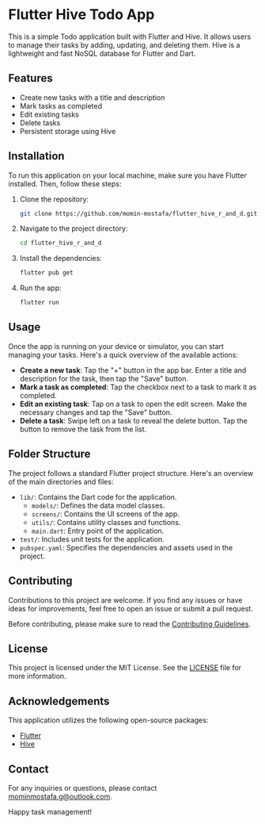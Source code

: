 # Flutter Hive Todo App

This is a simple Todo application built with Flutter and Hive. It allows users to manage their tasks by adding, updating, and deleting them. Hive is a lightweight and fast NoSQL database for Flutter and Dart.

## Features

- Create new tasks with a title and description
- Mark tasks as completed
- Edit existing tasks
- Delete tasks
- Persistent storage using Hive

## Installation

To run this application on your local machine, make sure you have Flutter installed. Then, follow these steps:

1. Clone the repository:

   ```bash
   git clone https://github.com/momin-mostafa/flutter_hive_r_and_d.git
   ```

2. Navigate to the project directory:

   ```bash
   cd flutter_hive_r_and_d
   ```

3. Install the dependencies:

   ```bash
   flutter pub get
   ```

4. Run the app:

   ```bash
   flutter run
   ```

## Usage

Once the app is running on your device or simulator, you can start managing your tasks. Here's a quick overview of the available actions:

- **Create a new task**: Tap the "+" button in the app bar. Enter a title and description for the task, then tap the "Save" button.
- **Mark a task as completed**: Tap the checkbox next to a task to mark it as completed.
- **Edit an existing task**: Tap on a task to open the edit screen. Make the necessary changes and tap the "Save" button.
- **Delete a task**: Swipe left on a task to reveal the delete button. Tap the button to remove the task from the list.

## Folder Structure

The project follows a standard Flutter project structure. Here's an overview of the main directories and files:

- `lib/`: Contains the Dart code for the application.
  - `models/`: Defines the data model classes.
  - `screens/`: Contains the UI screens of the app.
  - `utils/`: Contains utility classes and functions.
  - `main.dart`: Entry point of the application.
- `test/`: Includes unit tests for the application.
- `pubspec.yaml`: Specifies the dependencies and assets used in the project.

## Contributing

Contributions to this project are welcome. If you find any issues or have ideas for improvements, feel free to open an issue or submit a pull request.

Before contributing, please make sure to read the [Contributing Guidelines](CONTRIBUTING.md).

## License

This project is licensed under the MIT License. See the [LICENSE](LICENSE) file for more information.

## Acknowledgements

This application utilizes the following open-source packages:

- [Flutter](https://flutter.dev/)
- [Hive](https://docs.hivedb.dev/)
  
## Contact

For any inquiries or questions, please contact mominmostafa.g@outlook.com.

Happy task management!

